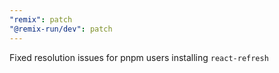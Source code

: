 ```yaml
---
"remix": patch
"@remix-run/dev": patch
---
```


Fixed resolution issues for pnpm users installing `react-refresh`
